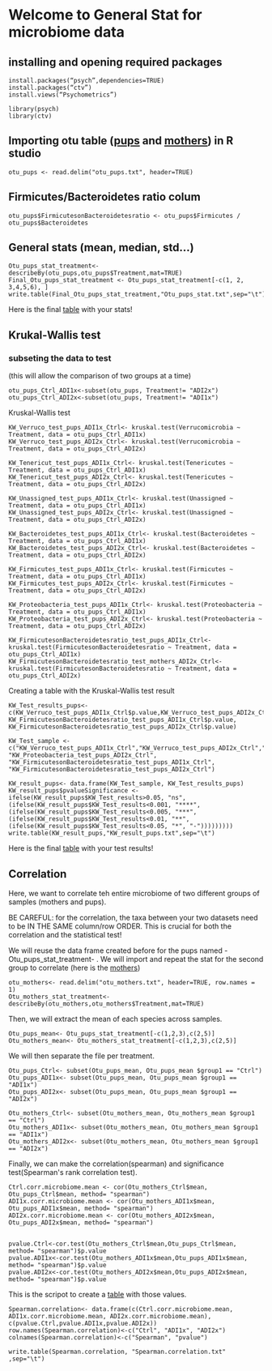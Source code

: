 
# Welcome to General Stat for microbiome data

## installing and opening required packages

```
install.packages(“psych”,dependencies=TRUE)
install.packages(“ctv”)
install.views(“Psychometrics”)
```

```
library(psych)
library(ctv)

```

## Importing otu table ([pups](otu_pups.txt) and [mothers](otu_mothers.txt)) in R studio

```
otu_pups <- read.delim("otu_pups.txt", header=TRUE)
```
## Firmicutes/Bacteroidetes ratio colum

```
otu_pups$FirmicutesonBacteroidetesratio <- otu_pups$Firmicutes / otu_pups$Bacteroidetes
```

## General stats (mean, median, std...)

```
Otu_pups_stat_treatment<-describeBy(otu_pups,otu_pups$Treatment,mat=TRUE)
Final_Otu_pups_stat_treatment <- Otu_pups_stat_treatment[-c(1, 2, 3,4,5,6), ] 
write.table(Final_Otu_pups_stat_treatment,"Otu_pups_stat.txt",sep="\t")
```
Here is the final [table](Otu_pups_stat.txt) with your stats!

## Krukal-Wallis test

### subseting the data to test
(this will allow the comparison of two groups at a time)

```
otu_pups_Ctrl_ADI1x<-subset(otu_pups, Treatment!= "ADI2x")
otu_pups_Ctrl_ADI2x<-subset(otu_pups, Treatment!= "ADI1x")

```
Kruskal-Wallis test
```
KW_Verruco_test_pups_ADI1x_Ctrl<- kruskal.test(Verrucomicrobia ~ Treatment, data = otu_pups_Ctrl_ADI1x)
KW_Verruco_test_pups_ADI2x_Ctrl<- kruskal.test(Verrucomicrobia ~ Treatment, data = otu_pups_Ctrl_ADI2x)

KW_Tenericut_test_pups_ADI1x_Ctrl<- kruskal.test(Tenericutes ~ Treatment, data = otu_pups_Ctrl_ADI1x)
KW_Tenericut_test_pups_ADI2x_Ctrl<- kruskal.test(Tenericutes ~ Treatment, data = otu_pups_Ctrl_ADI2x)

KW_Unassigned_test_pups_ADI1x_Ctrl<- kruskal.test(Unassigned ~ Treatment, data = otu_pups_Ctrl_ADI1x)
KW_Unassigned_test_pups_ADI2x_Ctrl<- kruskal.test(Unassigned ~ Treatment, data = otu_pups_Ctrl_ADI2x)

KW_Bacteroidetes_test_pups_ADI1x_Ctrl<- kruskal.test(Bacteroidetes ~ Treatment, data = otu_pups_Ctrl_ADI1x)
KW_Bacteroidetes_test_pups_ADI2x_Ctrl<- kruskal.test(Bacteroidetes ~ Treatment, data = otu_pups_Ctrl_ADI2x)

KW_Firmicutes_test_pups_ADI1x_Ctrl<- kruskal.test(Firmicutes ~ Treatment, data = otu_pups_Ctrl_ADI1x)
KW_Firmicutes_test_pups_ADI2x_Ctrl<- kruskal.test(Firmicutes ~ Treatment, data = otu_pups_Ctrl_ADI2x)

KW_Proteobacteria_test_pups_ADI1x_Ctrl<- kruskal.test(Proteobacteria ~ Treatment, data = otu_pups_Ctrl_ADI1x)
KW_Proteobacteria_test_pups_ADI2x_Ctrl<- kruskal.test(Proteobacteria ~ Treatment, data = otu_pups_Ctrl_ADI2x)

KW_FirmicutesonBacteroidetesratio_test_pups_ADI1x_Ctrl<- kruskal.test(FirmicutesonBacteroidetesratio ~ Treatment, data = otu_pups_Ctrl_ADI1x)
KW_FirmicutesonBacteroidetesratio_test_mothers_ADI2x_Ctrl<- kruskal.test(FirmicutesonBacteroidetesratio ~ Treatment, data = otu_pups_Ctrl_ADI2x)

```
Creating a table with the Kruskal-Wallis test result

```
KW_Test_results_pups<- c(KW_Verruco_test_pups_ADI1x_Ctrl$p.value,KW_Verruco_test_pups_ADI2x_Ctrl$p.value,KW_Tenericut_test_pups_ADI1x_Ctrl$p.value,KW_Tenericut_test_pups_ADI2x_Ctrl$p.value,KW_Unassigned_test_pups_ADI1x_Ctrl$p.value,KW_Unassigned_test_pups_ADI2x_Ctrl$p.value,KW_Bacteroidetes_test_pups_ADI1x_Ctrl$p.value,KW_Bacteroidetes_test_pups_ADI2x_Ctrl$p.value,KW_Firmicutes_test_pups_ADI1x_Ctrl$p.value,KW_Firmicutes_test_pups_ADI2x_Ctrl$p.value,KW_Proteobacteria_test_pups_ADI1x_Ctrl$p.value,KW_Proteobacteria_test_pups_ADI2x_Ctrl$p.value, KW_FirmicutesonBacteroidetesratio_test_pups_ADI1x_Ctrl$p.value, KW_FirmicutesonBacteroidetesratio_test_pups_ADI2x_Ctrl$p.value)
```
```
KW_Test_sample <- c("KW_Verruco_test_pups_ADI1x_Ctrl","KW_Verruco_test_pups_ADI2x_Ctrl","KW_Tenericut_test_pups_ADI1x_Ctrl","KW_Tenericut_test_pups_ADI2x_Ctrl","KW_Unassigned_test_pups_ADI1x_Ctrl","KW_Unassigned_test_pups_ADI2x_Ctrl","KW_Bacteroidetes_test_pups_ADI1x_Ctrl","KW_Bacteroidetes_test_pups_ADI2x_Ctrl","KW_Firmicutes_test_pups_ADI1x_Ctrl","KW_Firmicutes_test_pups_ADI2x_Ctrl","KW_Proteobacteria_test_pups_ADI1x_Ctrl", "KW_Proteobacteria_test_pups_ADI2x_Ctrl", "KW_FirmicutesonBacteroidetesratio_test_pups_ADI1x_Ctrl", "KW_FirmicutesonBacteroidetesratio_test_pups_ADI2x_Ctrl")
```
```
KW_result_pups<- data.frame(KW_Test_sample, KW_Test_results_pups) 
KW_result_pups$pvalueSignificance <-ifelse(KW_result_pups$KW_Test_results>0.05, "ns",(ifelse(KW_result_pups$KW_Test_results<0.001, "****",(ifelse(KW_result_pups$KW_Test_results<0.005, "***", (ifelse(KW_result_pups$KW_Test_results<0.01, "**", (ifelse(KW_result_pups$KW_Test_results<0.05, "*", "-")))))))))
write.table(KW_result_pups,"KW_result_pups.txt",sep="\t")
```

Here is the final [table](KW_result_pups.txt) with your test results!

## Correlation

Here, we want to correlate teh entire microbiome of two different groups of samples (mothers and  pups). 

BE CAREFUL: for the correlation, the taxa between your two datasets need to be IN THE SAME column/row ORDER. This is crucial for both the correlation and the statistical test!

We will reuse the data frame created before for the pups named - Otu_pups_stat_treatment- .
We will import and repeat the stat for the second group to correlate (here is the [mothers](otu_mothers.txt))
```
otu_mothers<- read.delim("otu_mothers.txt", header=TRUE, row.names = 1)
Otu_mothers_stat_treatment<-describeBy(otu_mothers,otu_mothers$Treatment,mat=TRUE)

```

Then, we will extract the mean of each species across samples.

```
Otu_pups_mean<- Otu_pups_stat_treatment[-c(1,2,3),c(2,5)]
Otu_mothers_mean<- Otu_mothers_stat_treatment[-c(1,2,3),c(2,5)]
```
We will then separate the file per treatment.
```
Otu_pups_Ctrl<- subset(Otu_pups_mean, Otu_pups_mean $group1 == "Ctrl")
Otu_pups_ADI1x<- subset(Otu_pups_mean, Otu_pups_mean $group1 == "ADI1x")
Otu_pups_ADI2x<- subset(Otu_pups_mean, Otu_pups_mean $group1 == "ADI2x")

Otu_mothers_Ctrl<- subset(Otu_mothers_mean, Otu_mothers_mean $group1 == "Ctrl")
Otu_mothers_ADI1x<- subset(Otu_mothers_mean, Otu_mothers_mean $group1 == "ADI1x")
Otu_mothers_ADI2x<- subset(Otu_mothers_mean, Otu_mothers_mean $group1 == "ADI2x")
```
Finally, we can make the correlation(spearman) and significance test(Spearman's rank correlation test).
```
Ctrl.corr.microbiome.mean <- cor(Otu_mothers_Ctrl$mean, Otu_pups_Ctrl$mean, method= "spearman")
ADI1x.corr.microbiome.mean <- cor(Otu_mothers_ADI1x$mean, Otu_pups_ADI1x$mean, method= "spearman")
ADI2x.corr.microbiome.mean <- cor(Otu_mothers_ADI2x$mean, Otu_pups_ADI2x$mean, method= "spearman")


pvalue.Ctrl<-cor.test(Otu_mothers_Ctrl$mean,Otu_pups_Ctrl$mean, method= "spearman")$p.value
pvalue.ADI1x<-cor.test(Otu_mothers_ADI1x$mean,Otu_pups_ADI1x$mean, method= "spearman")$p.value
pvalue.ADI2x<-cor.test(Otu_mothers_ADI2x$mean,Otu_pups_ADI2x$mean, method= "spearman")$p.value
```
This is the scripot to create a [table](Spearman.correlation.txt) with those values.
```
Spearman.correlation<- data.frame(c(Ctrl.corr.microbiome.mean, ADI1x.corr.microbiome.mean, ADI2x.corr.microbiome.mean), c(pvalue.Ctrl,pvalue.ADI1x,pvalue.ADI2x))
row.names(Spearman.correlation)<-c("Ctrl", "ADI1x", "ADI2x")
colnames(Spearman.correlation)<-c("Spearman", "pvalue")

write.table(Spearman.correlation, "Spearman.correlation.txt" ,sep="\t")

